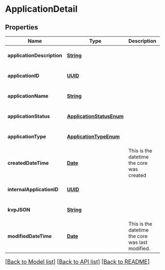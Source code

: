 # ApplicationDetail
## Properties

Name | Type | Description | Notes
------------ | ------------- | ------------- | -------------
**applicationDescription** | [**String**](string.md) |  | [optional] [default to null]
**applicationID** | [**UUID**](UUID.md) |  | [optional] [default to null]
**applicationName** | [**String**](string.md) |  | [optional] [default to null]
**applicationStatus** | [**ApplicationStatusEnum**](ApplicationStatusEnum.md) |  | [optional] [default to null]
**applicationType** | [**ApplicationTypeEnum**](ApplicationTypeEnum.md) |  | [optional] [default to null]
**createdDateTime** | [**Date**](DateTime.md) | This is the datetime the core was created | [optional] [default to null]
**internalApplicationID** | [**UUID**](UUID.md) |  | [optional] [default to null]
**kvpJSON** | [**String**](string.md) |  | [optional] [default to null]
**modifiedDateTime** | [**Date**](DateTime.md) | This is the datetime the core was last modified. | [optional] [default to null]

[[Back to Model list]](../README.md#documentation-for-models) [[Back to API list]](../README.md#documentation-for-api-endpoints) [[Back to README]](../README.md)

<style>
     p, ul, ol, li { font-size: 18px !important;}
</style>

